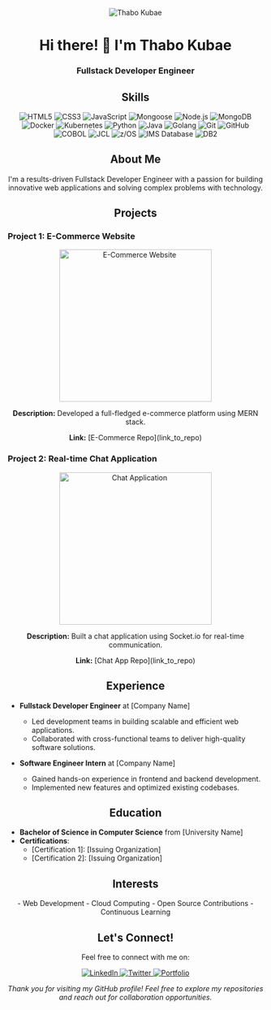 <!-- Header -->
<p align="center">
  <img src="https://avatars.githubusercontent.com/u/61911414?v=4&size=60" alt="Thabo Kubae">
</p>

<!-- Title -->
<h1 align="center">Hi there! 👋 I'm Thabo Kubae</h1>

<!-- Subtitle -->
<h3 align="center">Fullstack Developer Engineer</h3>

<!-- Skills Section -->
<h2 align="center">Skills</h2>
<p align="center">
  <img src="https://img.shields.io/badge/HTML5-E34F26?style=flat-square&logo=html5&logoColor=white" alt="HTML5">
  <img src="https://img.shields.io/badge/CSS3-1572B6?style=flat-square&logo=css3&logoColor=white" alt="CSS3">
  <img src="https://img.shields.io/badge/JavaScript-F7DF1E?style=flat-square&logo=javascript&logoColor=black" alt="JavaScript">
  <img src="https://img.shields.io/badge/Mongoose-880000?style=flat-square&logo=mongoose&logoColor=white" alt="Mongoose">
  <img src="https://img.shields.io/badge/Node.js-43853D?style=flat-square&logo=node.js&logoColor=white" alt="Node.js">
  <img src="https://img.shields.io/badge/MongoDB-47A248?style=flat-square&logo=mongodb&logoColor=white" alt="MongoDB">
  <img src="https://img.shields.io/badge/Docker-2496ED?style=flat-square&logo=docker&logoColor=white" alt="Docker">
  <img src="https://img.shields.io/badge/Kubernetes-326CE5?style=flat-square&logo=kubernetes&logoColor=white" alt="Kubernetes">
  <img src="https://img.shields.io/badge/Python-3776AB?style=flat-square&logo=python&logoColor=white" alt="Python">
  <img src="https://img.shields.io/badge/Java-007396?style=flat-square&logo=java&logoColor=white" alt="Java">
  <img src="https://img.shields.io/badge/Go-00ADD8?style=flat-square&logo=go&logoColor=white" alt="Golang">
  <img src="https://img.shields.io/badge/Git-F05032?style=flat-square&logo=git&logoColor=white" alt="Git">
  <img src="https://img.shields.io/badge/GitHub-181717?style=flat-square&logo=github&logoColor=white" alt="GitHub">
  <img src="https://img.shields.io/badge/COBOL-1679A7?style=flat-square&logo=cobol&logoColor=white" alt="COBOL">
  <img src="https://img.shields.io/badge/JCL-00ADEF?style=flat-square&logo=jcl&logoColor=white" alt="JCL">
  <img src="https://img.shields.io/badge/z/OS-002E59?style=flat-square&logo=ibm&logoColor=white" alt="z/OS">
  <img src="https://img.shields.io/badge/IMS%20Database-FF6C11?style=flat-square&logo=ibm&logoColor=white" alt="IMS Database">
  <img src="https://img.shields.io/badge/DB2-054ADA?style=flat-square&logo=db2&logoColor=white" alt="DB2">
</p>

<!-- About Me Section -->
<h2 align="center">About Me</h2>
<p align="center">
  I'm a results-driven Fullstack Developer Engineer with a passion for building innovative web applications and solving complex problems with technology.
</p>

<!-- Projects Section -->
<h2 align="center">Projects</h2>

### Project 1: E-Commerce Website
<p align="center">
  <img src="https://your_project_image_url_here" width="300" alt="E-Commerce Website">
</p>
<p align="center">
  <strong>Description:</strong> Developed a full-fledged e-commerce platform using MERN stack.
</p>
<p align="center">
  <strong>Link:</strong> [E-Commerce Repo](link_to_repo)
</p>

### Project 2: Real-time Chat Application
<p align="center">
  <img src="https://your_project_image_url_here" width="300" alt="Chat Application">
</p>
<p align="center">
  <strong>Description:</strong> Built a chat application using Socket.io for real-time communication.
</p>
<p align="center">
  <strong>Link:</strong> [Chat App Repo](link_to_repo)
</p>

<!-- Experience Section -->
<h2 align="center">Experience</h2>

- **Fullstack Developer Engineer** at [Company Name]
  - Led development teams in building scalable and efficient web applications.
  - Collaborated with cross-functional teams to deliver high-quality software solutions.

- **Software Engineer Intern** at [Company Name]
  - Gained hands-on experience in frontend and backend development.
  - Implemented new features and optimized existing codebases.

<!-- Education Section -->
<h2 align="center">Education</h2>

- **Bachelor of Science in Computer Science** from [University Name]
- **Certifications**:
  - [Certification 1]: [Issuing Organization]
  - [Certification 2]: [Issuing Organization]

<!-- Interests Section -->
<h2 align="center">Interests</h2>
<p align="center">
  - Web Development
  - Cloud Computing
  - Open Source Contributions
  - Continuous Learning
</p>

<!-- Connect Section -->
<h2 align="center">Let's Connect!</h2>
<p align="center">
  Feel free to connect with me on:
</p>
<p align="center">
  <a href="https://www.linkedin.com/in/thabokubae/">
    <img src="https://img.shields.io/badge/LinkedIn-0077B5?style=flat-square&logo=linkedin&logoColor=white" alt="LinkedIn">
  </a>
  <a href="https://twitter.com/yourtwitterhandle">
    <img src="https://img.shields.io/badge/Twitter-1DA1F2?style=flat-square&logo=twitter&logoColor=white" alt="Twitter">
  </a>
  <a href="https://www.yourportfolio.com">
    <img src="https://img.shields.io/badge/Portfolio-3423A6?style=flat-square&logoColor=white" alt="Portfolio">
  </a>
</p>

<!-- Footer -->
<p align="center">
  <em>Thank you for visiting my GitHub profile! Feel free to explore my repositories and reach out for collaboration opportunities.</em>
</p>
